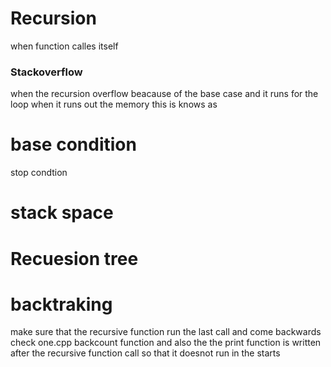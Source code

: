 # Recursion
when function calles itself

### Stackoverflow 
when the recursion overflow beacause of the base case and it runs for the loop when it runs out the memory this is knows as 

# base condition
stop condtion 
# stack space 
# Recuesion tree


# backtraking 
make sure that the recursive function run the last call and come backwards
check one.cpp backcount function and also the the print function is written after the recursive function call so that it doesnot run in the starts